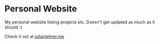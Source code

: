 # Personal Website
My personal website listing projects etc. Doesn't get updated as much as it should :)

Check it out at [julianlehrer.me](julianlehrer.me)
